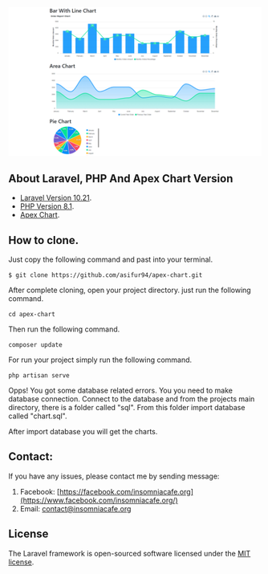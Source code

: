 <p align="center"><a href="https://laravel.com" target="_blank"><img src="public/chart.png" width="full" alt="Laravel Logo"></a></p>


## About Laravel, PHP And Apex Chart Version


-   [Laravel Version 10.21](https://laravel.com).
-   [PHP Version 8.1](https://php.net).
-   [Apex Chart](https://apexcharts.com/docs/installation/).

## How to clone.
Just copy the following command and past into your terminal.

    $ git clone https://github.com/asifur94/apex-chart.git

After complete cloning, open your project directory. just run the following command.

    cd apex-chart

Then run the following command.

    composer update

For run your project simply run the following command.

    php artisan serve

Opps! You got some database related errors. You you need to make database connection. Connect to the database and from the projects main directory, there is a folder called "sql". From this folder import database called "chart.sql".

After import database you will get the charts. 


## Contact:
If you have any issues, please contact me by sending message:

1. Facebook: [https://facebook.com/insomniacafe.org](https://www.facebook.com/insomniacafe.org/)
2. Email: [contact@insomniacafe.org](contact@insomniacafe.org)


## License

The Laravel framework is open-sourced software licensed under the [MIT license](https://opensource.org/licenses/MIT).
